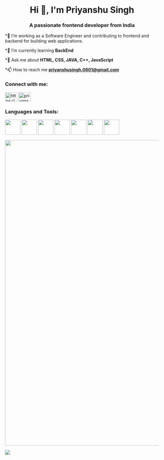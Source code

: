 <h1 align="center">Hi 👋, I'm Priyanshu Singh</h1>
<h3 align="center">A passionate frontend developer from India</h3>
*🔭 I’m working as a Software Engineer and contributing to frontend and backend for building web applications.

*🌱 I’m currently learning **BackEnd**

*💬 Ask me about **HTML, CSS, JAVA, C++, JavaScript** 

*📫 How to reach me **priyanshusingh.0601@gmail.com**

<h3 align="left">Connect with me:</h3>
<p align="left">
<a href="https://linkedin.com/in/https://www.linkedin.com/in/priyanshu-singh-a7711822b/" target="blank"><img align="center" src="https://raw.githubusercontent.com/rahuldkjain/github-profile-readme-generator/master/src/images/icons/Social/linked-in-alt.svg" alt="https://www.linkedin.com/in/priyanshu-singh-a7711822b/" height="30" width="40" /></a>
<a href="https://instagram.com/priyanshu_k_11" target="blank"><img align="center" src="https://raw.githubusercontent.com/rahuldkjain/github-profile-readme-generator/master/src/images/icons/Social/instagram.svg" alt="priyanshu_k_11" height="30" width="40" /></a>
</p>

<div>
<h3 align="left">Languages and Tools:</h3>
<img height=50 src="https://cdn.jsdelivr.net/gh/devicons/devicon/icons/javascript/javascript-original.svg"/>
<img height=50 src="https://cdn.jsdelivr.net/gh/devicons/devicon/icons/java/java-original.svg"/>
<img height=50 src="https://cdn.jsdelivr.net/gh/devicons/devicon/icons/html5/html5-original.svg" />
<img height=50 src="https://cdn.jsdelivr.net/gh/devicons/devicon/icons/css3/css3-original.svg" />
<img height=50 src="https://cdn.jsdelivr.net/gh/devicons/devicon/icons/git/git-plain.svg"/>
<img height=50 src="https://cdn.jsdelivr.net/gh/devicons/devicon/icons/github/github-original.svg"/>
<img height=50 src="https://cdn.jsdelivr.net/gh/devicons/devicon/icons/cplusplus/cplusplus-original.svg"/>
</div>



<p align="center">
  <img src= "https://media.giphy.com/media/JpT5gGyAPgvnuzoBFk/giphy.gif" width="1000">
</p>

<img src="https://github-readme-stats.vercel.app/api/top-langs?username=zluvsand"/>
